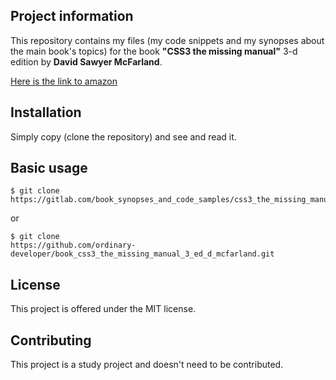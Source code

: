 Project information
-------------------

This repository contains my files 
(my code snippets and my synopses about the main book's topics) 
for the book  **"CSS3 the missing manual"** 3-d edition
by **David Sawyer McFarland**.

 
[Here is the link to
amazon](http://www.amazon.com/CSS3-Missing-David-Sawyer-McFarland/dp/1449325947)


Installation
------------

Simply copy (clone the repository) and see and read it.

 
Basic usage
-----------
 
```
$ git clone
https://gitlab.com/book_synopses_and_code_samples/css3_the_missing_manual_3_ed_d_mcfarland.git
```

or

```
$ git clone
https://github.com/ordinary-developer/book_css3_the_missing_manual_3_ed_d_mcfarland.git
```

 
License
-------

This project is offered under the MIT license.


Contributing
------------

This project is a study project and doesn't need to be contributed.

